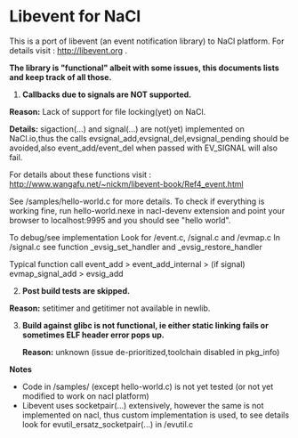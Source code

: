 Libevent for NaCl
=================
This is a port of libevent (an event notification library) to NaCl platform.
For details visit : http://libevent.org .

**The library is "functional" albeit with some issues, this documents lists and
keep track of all those.**

1. **Callbacks due to signals are NOT supported.**

  **Reason:** Lack of support for file locking(yet) on NaCl.

  **Details:** sigaction(...) and signal(...) are not(yet) implemented on 
     NaCl.io,thus the calls evsignal_add,evsignal_del,evsignal_pending should 
     be avoided,also event_add/event_del when passed with EV_SIGNAL will 
     also fail.

  For details about these functions visit :
  http://www.wangafu.net/~nickm/libevent-book/Ref4_event.html

  See /samples/hello-world.c for more details.
  To check if everything is working fine, run hello-world.nexe in nacl-devenv
  extension and point your browser to localhost:9995 and you should see "hello
  world".

  To debug/see implementation
  Look for /event.c, /signal.c and /evmap.c
  In /signal.c see function _evsig_set_handler and _evsig_restore_handler

  Typical function call
  event_add > event_add_internal > (if signal) evmap_signal_add > evsig_add

2. **Post build tests are skipped.**

  **Reason:** setitimer and getitimer not available in newlib.

3. **Build against glibc is not functional, ie either static linking fails or
   sometimes ELF header error pops up.**
  
   **Reason:** unknown (issue de-prioritized,toolchain disabled in pkg_info)

**Notes**

 - Code in /samples/ (except hello-world.c) is not yet tested (or not yet
   modified to work on nacl platform)
 - Libevent uses socketpair(...) extensively, however the same is not
   implemented on nacl, thus custom implementation is used, to see details
   look for evutil_ersatz_socketpair(...) in /evutil.c
